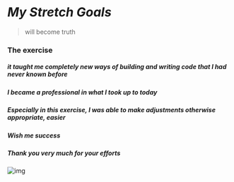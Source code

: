 # *My Stretch Goals*
> will become truth 


### The exercise
##### it taught me completely new ways of building and writing code that I had never known before
##### I became a professional in what I took up to today
##### Especially in this exercise, I was able to make adjustments otherwise appropriate, easier
##### Wish me success
##### Thank you very much for your efforts

![img](https://i.pinimg.com/originals/73/22/17/732217524ec2661931eda73e8b658854.jpg)